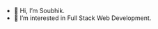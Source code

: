 - 👋 Hi, I’m Soubhik.
- 👀 I’m interested in Full Stack Web Development.



<!---
kihbuoS/kihbuoS is a ✨ special ✨ repository because its `README.md` (this file) appears on your GitHub profile.
You can click the Preview link to take a look at your changes.
--->
